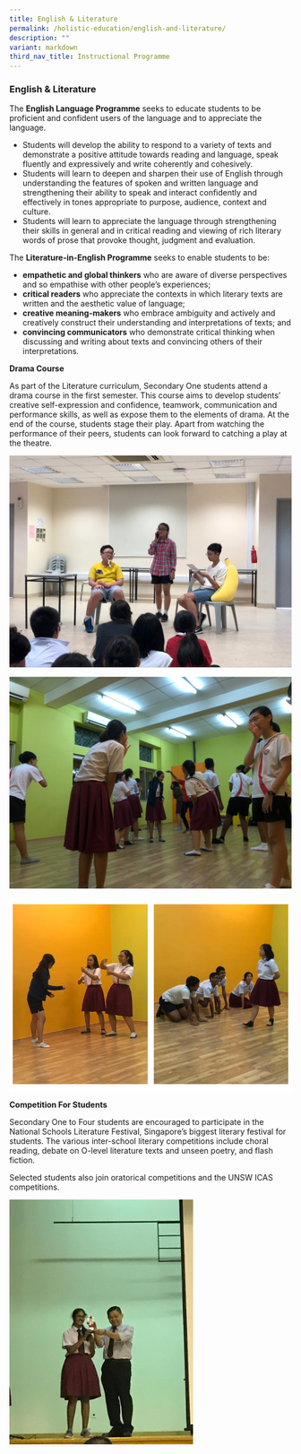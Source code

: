 ```yaml
---
title: English & Literature
permalink: /holistic-education/english-and-literature/
description: ""
variant: markdown
third_nav_title: Instructional Programme
---
```

### English &amp; Literature 

The&nbsp;**English Language Programme**&nbsp;seeks to educate students to be proficient and confident users of the language and to appreciate the language.  
  

*   Students will develop the ability to respond to a variety of texts and demonstrate a positive attitude towards reading and language, speak fluently and expressively and write coherently and cohesively.
*   Students will learn to deepen and sharpen their use of English through understanding the features of spoken and written language and strengthening their ability to speak and interact confidently and effectively in tones appropriate to purpose, audience, context and culture.
*   Students will learn to appreciate the language through strengthening their skills in general and in critical reading and viewing of rich literary words of prose that provoke thought, judgment and evaluation.

  
The&nbsp;**Literature-in-English Programme**&nbsp;seeks to enable students to be:  
  

*   **empathetic and global thinkers**&nbsp;who are aware of diverse perspectives and so empathise with other people’s experiences;
*   **critical readers**&nbsp;who appreciate the contexts in which literary texts are written and the aesthetic value of language;
*   **creative meaning-makers**&nbsp;who embrace ambiguity and actively and creatively construct their understanding and interpretations of texts; and
*   **convincing communicators**&nbsp;who demonstrate critical thinking when discussing and writing about texts and convincing others of their interpretations.



  
**Drama Course**

As part of the Literature curriculum, Secondary One students attend a drama course in the first semester. This course aims to develop students’ creative self-expression and confidence, teamwork, communication and performance skills, as well as expose them to the elements of drama. At the end of the course, students stage their play. Apart from watching the performance of their peers, students can look forward to catching a play at the theatre.


![](/images/english%201.jpeg)

![](/images/english%202.jpeg)

<table style="border-collapse:collapse;border-spacing:0" class="tg"><thead><tr><td style="background-color:#FFF;border-color:white;border-style:solid;border-width:1px;font-family:Arial, sans-serif;font-size:14px;overflow:hidden;padding:10px 5px;text-align:left;vertical-align:top;word-break:normal"><img src="/images/english%203.jpeg" style="width:100%"></td><td style="background-color:#FFF;border-color:white;border-style:solid;border-width:1px;font-family:Arial, sans-serif;font-size:14px;overflow:hidden;padding:10px 5px;text-align:left;vertical-align:top;word-break:normal"><img src="/images/english%2044.jpeg" style="width:100%"></td></tr></thead></table>
		 
		 


**Competition For Students**

Secondary One to Four students are encouraged to participate in the National Schools Literature Festival, Singapore’s biggest literary festival for students. The various inter-school literary competitions include choral reading, debate on O-level literature texts and unseen poetry, and flash fiction.

Selected students also join oratorical competitions and the UNSW ICAS competitions.
  
<img src="/images/english%205.jpeg" style="width:65%">